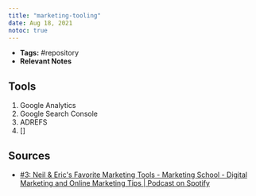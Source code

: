 ```yaml
---
title: "marketing-tooling"
date: Aug 18, 2021
notoc: true
---
```


- **Tags:** #repository 
- **Relevant Notes**


## Tools
1. Google Analytics
2. Google Search Console
3. ADREFS
4. []

## Sources
- [#3: Neil & Eric's Favorite Marketing Tools - Marketing School - Digital Marketing and Online Marketing Tips | Podcast on Spotify](https://open.spotify.com/episode/7nHS4rG6n2LNUjZKiOF9cj?si=2129e44439724cf3)